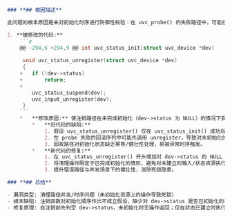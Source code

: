 ```markdown
### **## 根因描述**

此问题的根本原因是未对初始化时序进行防御性校验：在 uvc_probe() 的失败路径中，可能在尚未调用 uvc_status_init() 的情况下就进入 uvc_status_unregister()。旧代码默认 dev->status 已初始化并直接执行 uvc_status_suspend()/uvc_input_unregister() 等清理操作，导致对未初始化资源加锁/等待，从而引发死锁或异常。应在注销路径中首先判断 dev->status 是否已建立，使未初始化场景下的注销为无操作。

1. **被修改的代码:**
    ```c
    @@ -294,6 +294,9 @@ int uvc_status_init(struct uvc_device *dev)
     
     void uvc_status_unregister(struct uvc_device *dev)
     {
    +	if (!dev->status)
    +		return;
    +
     	uvc_status_suspend(dev);
     	uvc_input_unregister(dev);
     }
    ```
    *   **修改原因:** 使注销路径在未完成初始化（dev->status 为 NULL）的情况下安全返回，避免在错误/早退路径中对未初始化的状态通道执行挂起/注销而造成死锁。
        *   **旧代码的缺陷:**
            1. 假设 uvc_status_unregister() 仅在 uvc_status_init() 成功后被调用，未检查 dev->status 是否为 NULL。
            2. 在 probe 失败的回滚序列中可能先调用 unregister，导致对未初始化的资源进行挂起/注销，触发锁等待或状态不一致，造成死锁。
            3. 回收路径对初始化状态缺乏幂等/健壮性处理，易被异常时序触发。
        *   **新代码的修复:**
            1. 在 uvc_status_unregister() 开头增加对 dev->status 的 NULL 检查，未初始化则直接返回。
            2. 将清理操作限定于已完成初始化的情形，避免对未建立的输入/状态资源执行同步或锁操作。
            3. 提升错误路径与并发场景下的健壮性，消除死锁隐患。

### **## 总结**

- 漏洞类型: 清理路径并发/时序问题（未初始化资源上的操作导致死锁）
- 根本缺陷: 注销函数对初始化顺序作出不成立假设，缺少对 dev->status 是否已初始化的校验
- 修复原理: 在注销前先判空 dev->status，未初始化时无操作返回；仅在状态已建立时执行挂起与注销，保证回滚路径的幂等与安全
```